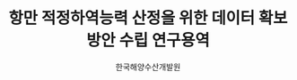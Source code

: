 ---
layout: page
title: 항만 적정하역능력 산정을 위한 데이터 확보방안 수립 연구용역
start_date: 2024-01-28 08:59:00-0400
end_date: 2025-01-01 08:59:00-0400
author: 한국해양수산개발원
description: 항만 적정하역능력 산정을 위한 데이터 확보방안 수립 연구용역
importance: 1
category: projects
inline: true
related_publications: false
---